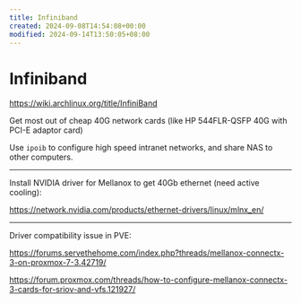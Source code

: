 ```yaml
---
title: Infiniband
created: 2024-09-08T14:54:08+00:00
modified: 2024-09-14T13:50:05+08:00
---
```


# Infiniband

https://wiki.archlinux.org/title/InfiniBand

Get most out of cheap 40G network cards (like HP 544FLR-QSFP 40G with PCI-E adaptor card)

Use `ipoib` to configure high speed intranet networks, and share NAS to other computers.

---

Install NVIDIA driver for Mellanox to get 40Gb ethernet (need active cooling):

https://network.nvidia.com/products/ethernet-drivers/linux/mlnx_en/

---

Driver compatibility issue in PVE:

https://forums.servethehome.com/index.php?threads/mellanox-connectx-3-on-proxmox-7-3.42719/

https://forum.proxmox.com/threads/how-to-configure-mellanox-connectx-3-cards-for-sriov-and-vfs.121927/
